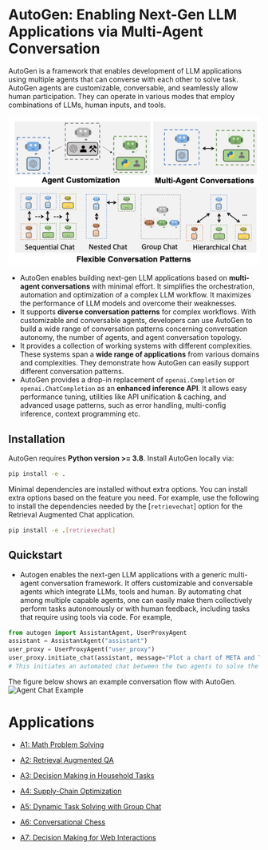 # AutoGen: Enabling Next-Gen LLM Applications via Multi-Agent Conversation

AutoGen is a framework that enables development of LLM applications using multiple agents that can converse with each other to solve task. AutoGen agents are customizable, conversable, and seamlessly allow human participation. They can operate in various modes that employ combinations of LLMs, human inputs, and tools.

![AutoGen Overview](./img/autogen_agentchat.png)

* AutoGen enables building next-gen LLM applications based on **multi-agent conversations** with minimal effort. It simplifies the orchestration, automation and optimization of a complex LLM workflow. It maximizes the performance of LLM models and overcome their weaknesses.
* It supports **diverse conversation patterns** for complex workflows. With customizable and conversable agents, developers can use AutoGen to build a wide range of conversation patterns concerning conversation autonomy,
the number of agents, and agent conversation topology.
* It provides a collection of working systems with different complexities. These systems span a **wide range of applications** from various domains and complexities. They demonstrate how AutoGen can easily support different conversation patterns.
* AutoGen provides a drop-in replacement of `openai.Completion` or `openai.ChatCompletion` as an **enhanced inference API**. It allows easy performance tuning, utilities like API unification & caching, and advanced usage patterns, such as error handling, multi-config inference, context programming etc.


## Installation

AutoGen requires **Python version >= 3.8**. Install AutoGen locally via:

```bash
pip install -e .
```

Minimal dependencies are installed without extra options. You can install extra options based on the feature you need.
For example, use the following to install the dependencies needed by the [`retrievechat`] option for the Retrieval Augmented Chat application.
```bash
pip install -e .[retrievechat]
```


## Quickstart

* Autogen enables the next-gen LLM applications with a generic multi-agent conversation framework. It offers customizable and conversable agents which integrate LLMs, tools and human.
By automating chat among multiple capable agents, one can easily make them collectively perform tasks autonomously or with human feedback, including tasks that require using tools via code. For example,
```python
from autogen import AssistantAgent, UserProxyAgent
assistant = AssistantAgent("assistant")
user_proxy = UserProxyAgent("user_proxy")
user_proxy.initiate_chat(assistant, message="Plot a chart of META and TESLA stock price change YTD.")
# This initiates an automated chat between the two agents to solve the task
```

The figure below shows an example conversation flow with AutoGen.
![Agent Chat Example](./img/chat_example.png)

# Applications

- [A1: Math Problem Solving](./application/A1-math/README.md)

- [A2: Retrieval Augmented QA](./application/A2-retrieval-augmented-chat/README.md)

- [A3: Decision Making in Household Tasks](./application/A3-decision-making-ALFWorld/README.md)

- [A4: Supply-Chain Optimization](./application/A4-supply-chain-optimization/README.md)

- [A5: Dynamic Task Solving with Group Chat](./application/A5-dynamic-task-solving/README.md)

- [A6: Conversational Chess](./application/A6-conversational-chess/README.md)

- [A7: Decision Making for Web Interactions](./application/A7-decision-making-MiniWob++/README.md)
